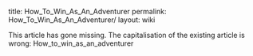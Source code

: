 title: How_To_Win_As_An_Adventurer
permalink: How_To_Win_As_An_Adventurer/
layout: wiki

This article has gone missing.
The capitalisation of the existing article is wrong: How_to_win_as_an_adventurer
